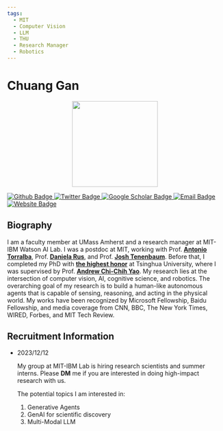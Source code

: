 ```yaml
---
tags:
  - MIT
  - Computer Vision
  - LLM
  - THU
  - Research Manager
  - Robotics
---
```


# Chuang Gan

<div style="display: flex; justify-content: center;">
  <img src="https://people.csail.mit.edu/ganchuang/imgs/portrait.jpg" alt="" width="200"/>
</div>

<p align="left">
  <a href="https://github.com/">
    <img src="https://img.shields.io/badge/Github-white?logo=github&logoColor=black&cacheSeconds=1" alt="Github Badge"/>
  </a>
  <a href="https://twitter.com/">
    <img src="https://img.shields.io/badge/Twitter-white?logo=twitter&logoColor=blue&cacheSeconds=1" alt="Twitter Badge"/>
  </a>
  <a href="https://scholar.google.com/citations?user=PTeSCbIAAAAJ&hl=en">
    <img src="https://img.shields.io/badge/GoogleScholar-white?logo=googlescholar&logoColor=blue&cacheSeconds=1" alt="Google Scholar Badge"/>
  </a>
  <a href="mailto:ganchuang@csail.mit.edu">
    <img src="https://img.shields.io/badge/Email-white?logo=gmail&logoColor=blue" alt="Email Badge"/>
  </a>
  <a href="https://people.csail.mit.edu/ganchuang/">
  <img src="https://img.shields.io/badge/website-white?logo=wordpress&logoColor=blue" alt="Website Badge"/>
  </a>
</p>




## Biography

I am a faculty member at UMass Amherst and a research manager at MIT-IBM Watson AI Lab. I was a postdoc at MIT, working with Prof. **[Antonio Torralba](http://web.mit.edu/torralba/www/)**, Prof. **[Daniela Rus](https://danielarus.csail.mit.edu/)**, and Prof. **[Josh Tenenbaum](http://web.mit.edu/cocosci/josh.html)**. Before that, I completed my PhD with **[the highest honor](http://iiis.tsinghua.edu.cn/en/show-6602-1.html)** at Tsinghua University, where I was supervised by Prof. **[Andrew Chi-Chih Yao](http://iiis.tsinghua.edu.cn/yao/)**. My research lies at the intersection of computer vision, AI, cognitive science, and robotics. The overarching goal of my research is to build a human-like autonomous agents that is capable of sensing, reasoning, and acting in the physical world. My works have been recognized by Microsoft Fellowship, Baidu Fellowship, and media coverage from CNN, BBC, The New York Times, WIRED, Forbes, and MIT Tech Review.







## Recruitment Information

- 2023/12/12

  My group at MIT-IBM Lab is hiring research scientists and summer interns.  Please **DM** me if you are interested in doing high-impact research with us.

  The potential topics I am interested in:
  1.  Generative Agents
  2.  GenAI for scientific discovery
  3.  Multi-Modal LLM

